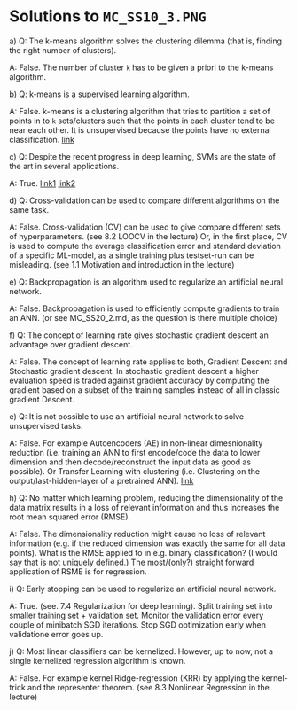 # Solutions to `MC_SS10_3.PNG` 

a) Q: The k-means algorithm solves the clustering dilemma (that is, finding the right number of clusters).

A: False. The number of cluster `k` has to be given a priori to the k-means algorithm. 

b) Q: k-means is a supervised learning algorithm.

A: False. k-means is a clustering algorithm that tries to partition a set of points in to `k` sets/clusters such that the points in each cluster tend to be near each other.
It is unsupervised because the points have no external classification. [link](https://stats.stackexchange.com/questions/56500/what-are-the-main-differences-between-k-means-and-k-nearest-neighbours)

c) Q: Despite the recent progress in deep learning, SVMs are the state of the art in several applications.

A: True. [link1](https://ai.stackexchange.com/questions/11953/what-are-the-domains-where-svms-are-still-state-of-the-art) [link2](https://datascience.stackexchange.com/questions/711/are-support-vector-machines-still-considered-state-of-the-art-in-their-niche)

d) Q: Cross-validation can be used to compare different algorithms on the same task.

A: False. Cross-validation (CV) can be used to give compare different sets of hyperparameters. (see 8.2 LOOCV in the lecture)
Or, in the first place, CV is used to compute the average classification error and standard deviation of a specific ML-model, as a single training plus testset-run can be misleading. (see 1.1 Motivation and introduction in the lecture)

e) Q: Backpropagation is an algorithm used to regularize an artificial neural network.

A: False. Backpropagation is used to efficiently compute gradients to train an ANN. (or see MC_SS20_2.md, as the question is there multiple choice)

f) Q: The  concept  of  learning  rate  gives  stochastic  gradient  descent  an  advantage  over gradient descent.

A: False. The concept of learning rate applies to both, Gradient Descent and Stochastic gradient descent.
In stochastic gradient descent a higher evaluation speed is traded against gradient accuracy by computing the gradient based on a subset of the training samples instead of all in classic gradient Descent.

e) Q: It is not possible to use an artificial neural network to solve unsupervised tasks.

A: False. For example Autoencoders (AE) in non-linear dimesnionality reduction (i.e. training an ANN to first encode/code the data to lower dimension and then decode/reconstruct the input data as good as possible).
Or Transfer Learning with clustering (i.e. Clustering on the output/last-hidden-layer of a pretrained ANN). [link](https://stats.stackexchange.com/questions/140148/how-can-an-artificial-neural-network-ann-be-used-for-unsupervised-clustering)

h) Q: No matter which learning problem, reducing the dimensionality of the data matrix results in a loss of relevant information and thus increases the root mean squared error (RMSE).

A: False. The dimensionality reduction might cause no loss of relevant information (e.g. if the reduced dimension was exactly the same for all data points).
What is the RMSE applied to in e.g. binary classification? (I would say that is not uniquely defined.) The most/(only?) straight forward application of RSME is for regression.

i) Q: Early stopping can be used to regularize an artificial neural network.

A: True. (see. 7.4 Regularization for deep learning). 
Split training set into smaller training set + validation set. Monitor the validation error every couple of minibatch SGD iterations. Stop SGD optimization early when validatione error goes up.

j) Q: Most linear classifiers can be kernelized. However, up to now, not a single kernelized regression algorithm is known.

A: False. For example kernel Ridge-regression (KRR) by applying the kernel-trick and the representer theorem. (see 8.3 Nonlinear Regression in the lecture)
